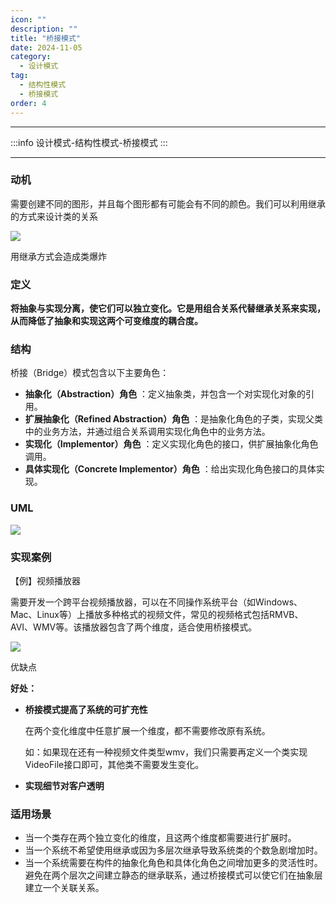 ```yaml
---
icon: ""
description: ""
title: "桥接模式"
date: 2024-11-05
category:
  - 设计模式
tag:
  - 结构性模式
  - 桥接模式
order: 4
---
```


---

:::info
设计模式-结构性模式-桥接模式
:::

---

### 动机

需要创建不同的图形，并且每个图形都有可能会有不同的颜色。我们可以利用继承的方式来设计类的关系

![](https://drawingbed-686.pages.dev/myblog/202411101510116.png)

用继承方式会造成类爆炸

### 定义

**将抽象与实现分离，使它们可以独立变化。它是用组合关系代替继承关系来实现，从而降低了抽象和实现这两个可变维度的耦合度。**

### 结构

桥接（Bridge）模式包含以下主要角色：

- **抽象化（Abstraction）角色** ：定义抽象类，并包含一个对实现化对象的引用。
- **扩展抽象化（Refined Abstraction）角色** ：是抽象化角色的子类，实现父类中的业务方法，并通过组合关系调用实现化角色中的业务方法。
- **实现化（Implementor）角色** ：定义实现化角色的接口，供扩展抽象化角色调用。
- **具体实现化（Concrete Implementor）角色** ：给出实现化角色接口的具体实现。

### UML

![](https://drawingbed-686.pages.dev/myblog/202411101510730.png)

### 实现案例

【例】视频播放器

需要开发一个跨平台视频播放器，可以在不同操作系统平台（如Windows、Mac、Linux等）上播放多种格式的视频文件，常见的视频格式包括RMVB、AVI、WMV等。该播放器包含了两个维度，适合使用桥接模式。

![](https://drawingbed-686.pages.dev/myblog/202411101510094.png)

优缺点

**好处：**

- **桥接模式提高了系统的可扩充性**
    
    在两个变化维度中任意扩展一个维度，都不需要修改原有系统。
    
    如：如果现在还有一种视频文件类型wmv，我们只需要再定义一个类实现VideoFile接口即可，其他类不需要发生变化。
    
- **实现细节对客户透明**

### 适用场景

- 当一个类存在两个独立变化的维度，且这两个维度都需要进行扩展时。
- 当一个系统不希望使用继承或因为多层次继承导致系统类的个数急剧增加时。
- 当一个系统需要在构件的抽象化角色和具体化角色之间增加更多的灵活性时。避免在两个层次之间建立静态的继承联系，通过桥接模式可以使它们在抽象层建立一个关联关系。